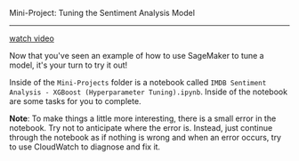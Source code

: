 Mini-Project: Tuning the Sentiment Analysis Model

---

[watch video](https://www.youtube.com/watch?v=7XORMSX7vAY)

Now that you've seen an example of how to use SageMaker to tune a model, it's your turn to try it out!

Inside of the `Mini-Projects` folder is a notebook called `IMDB Sentiment Analysis - XGBoost (Hyperparameter Tuning).ipynb`. Inside of the notebook are some tasks for you to complete.

**Note**: To make things a little more interesting, there is a small error in the notebook. Try not to anticipate where the error is. Instead, just continue through the notebook as if nothing is wrong and when an error occurs, try to use CloudWatch to diagnose and fix it.
